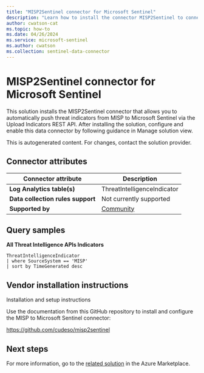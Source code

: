 ```yaml
---
title: "MISP2Sentinel connector for Microsoft Sentinel"
description: "Learn how to install the connector MISP2Sentinel to connect your data source to Microsoft Sentinel."
author: cwatson-cat
ms.topic: how-to
ms.date: 04/26/2024
ms.service: microsoft-sentinel
ms.author: cwatson
ms.collection: sentinel-data-connector
---
```


# MISP2Sentinel connector for Microsoft Sentinel

This solution installs the MISP2Sentinel connector that allows you to automatically push threat indicators from MISP to Microsoft Sentinel via the Upload Indicators REST API. After installing the solution, configure and enable this data connector by following guidance in Manage solution view.

This is autogenerated content. For changes, contact the solution provider.

## Connector attributes

| Connector attribute | Description |
| --- | --- |
| **Log Analytics table(s)** | ThreatIntelligenceIndicator<br/> |
| **Data collection rules support** | Not currently supported |
| **Supported by** | [Community](https://github.com/cudeso/misp2sentinel) |

## Query samples

**All Threat Intelligence APIs Indicators**

   ```kusto
ThreatIntelligenceIndicator 
   | where SourceSystem == 'MISP'
   | sort by TimeGenerated desc
   ```



## Vendor installation instructions

Installation and setup instructions

Use the documentation from this GitHub repository to install and configure the MISP to Microsoft Sentinel connector: 

https://github.com/cudeso/misp2sentinel



## Next steps

For more information, go to the [related solution](https://azuremarketplace.microsoft.com/en-us/marketplace/apps/microsoftsentinelcommunity.azure-sentinel-solution-misp2sentinel?tab=Overview) in the Azure Marketplace.
